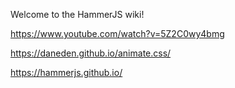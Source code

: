 Welcome to the HammerJS wiki!


https://www.youtube.com/watch?v=5Z2C0wy4bmg

https://daneden.github.io/animate.css/

https://hammerjs.github.io/